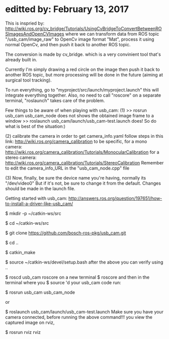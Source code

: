 # editted by: February 13, 2017
This is inspried by:
http://wiki.ros.org/cv_bridge/Tutorials/UsingCvBridgeToConvertBetweenROSImagesAndOpenCVImages
where we can transform data from ROS topic "/usb_cam/image_raw" to OpenCv image format "Mat", process it using normal OpenCv, and then push it back to another ROS topic.

The conversion is made by cv_bridge.
which is a very convinient tool that's already built in.

Currently I'm simply drawing a red circle on the image then push it back to another ROS topic, but more processing will be done in the future (aiming at surgical tool tracking).


To run everything, go to "myproject/src/launch/myproject.launch"
this will integrate everything together.
Also, no need to call "roscore" on a separate terminal, "roslaunch" takes care of the problem.

Few things to be aware of when playing with usb_cam:
(1) >> rosrun usb_cam usb_cam_node does not shows the obtained image frame to a window
    >> roslaunch usb_cam/launch/usb_cam-test.launch does!
    So do what is best of the situation:)
    
(2) calibrate the camera in order to get camera_info.yaml
follow steps in this link: http://wiki.ros.org/camera_calibration
to be specific, for a mono camera: http://wiki.ros.org/camera_calibration/Tutorials/MonocularCalibration
                for a stereo camera: http://wiki.ros.org/camera_calibration/Tutorials/StereoCalibration
Remember to edit the camera_info_URL in the "usb_cam_node.cpp" file

(3) Now, finally, be sure the device name you're having, normally its "/dev/video0"
But if it's not, be sure to change it from the default. 
Changes should be made in the launch file.


Getting started with usb_cam:
http://answers.ros.org/question/197651/how-to-install-a-driver-like-usb_cam/

$ mkdir -p ~/catkin-ws/src

$ cd ~/catkin-ws/src

$ git clone https://github.com/bosch-ros-pkg/usb_cam.git

$ cd ..

$ catkin_make

$ source ~/catkin-ws/devel/setup.bash
after the above you can verify using ..

$ roscd usb_cam
roscore on a new terminal $ roscore
and then in the terminal where you $ source 'd your usb_cam code run:

$ rosrun usb_cam usb_cam_node

or

$ roslaunch usb_cam/launch/usb_cam-test.launch
Make sure you have your camera connected, before running the above command!!! you view the captured image on rviz,

$ rosrun rviz rviz
